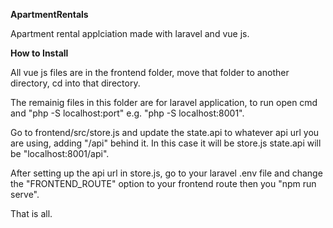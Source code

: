**ApartmentRentals**

Apartment rental applciation made with laravel and vue js.

**How to Install**

All vue js files are in the frontend folder, move that folder to another directory,
cd into that directory.

The remainig files in this folder are for laravel application, to run open cmd and "php -S localhost:port"
e.g. "php -S localhost:8001".

Go to frontend/src/store.js and update the state.api to whatever api url you are using, adding "/api" behind it. In this case it will be store.js state.api will be "localhost:8001/api".

After setting up the api url in store.js, go to your laravel .env file and change the "FRONTEND_ROUTE" option to your frontend route then you "npm run serve". 

That is all.
